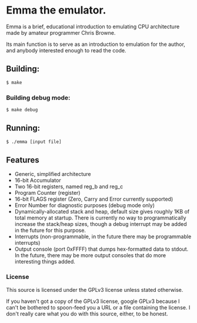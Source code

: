 # Emma the emulator.

Emma is a brief, educational introduction to emulating CPU architecture made by amateur programmer Chris Browne.

Its main function is to serve as an introduction to emulation for the author, and anybody interested enough to read the code.

## Building:
```bash
$ make
```

### Building debug mode:
```bash
$ make debug
```

## Running:
```bash
$ ./emma [input file]
```

## Features
 - Generic, simplified architecture
 - 16-bit Accumulator
 - Two 16-bit registers, named reg_b and reg_c
 - Program Counter (register)
 - 16-bit FLAGS register (Zero, Carry and Error currently supported)
 - Error Number for diagnostic purposes (debug mode only)
 - Dynamically-allocated stack and heap, default size gives roughly 1KB of total memory at startup.  There is currently no way to programmatically increase the stack/heap sizes, though a debug interrupt may be added in the future for this purpose.
 - Interrupts (non-programmable, in the future there may be programmable interrupts)
 - Output console (port 0xFFFF) that dumps hex-formatted data to stdout.  In the future, there may be more output consoles that do more interesting things added.

### License
This source is licensed under the GPLv3 license unless stated otherwise.

If you haven't got a copy of the GPLv3 license, google GPLv3 because I can't be bothered to spoon-feed you a URL or a file containing the license.  I don't really care what you do with this source, either, to be honest.
